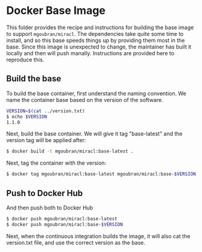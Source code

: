 # Docker Base Image

This folder provides the recipe and instructions for building the base image
to support `mgoubran/miracl`. The dependencies take quite some time to install,
and so this base speeds things up by providing them most in the base.
Since this image is unexpected to change, the maintainer has built it locally
and then will push manally. Instructions are provided here to reproduce this.

## Build the base

To build the base container, first understand the naming convention. We name
the container base based on the version of the software.

```bash
VERSION=$(cat ../version.txt)
$ echo $VERSION 
1.1.0
```

Next, build the base container. We will give it tag "base-latest" and the version tag
will be applied after:

```bash
$ docker build -t mgoubran/miracl:base-latest .
```

Next, tag the container with the version:

```bash
$ docker tag mgoubran/miracl:base-latest mgoubran/miracl:base-$VERSION 
```

## Push to Docker Hub

And then push both to Docker Hub

```bash
$ docker push mgoubran/miracl:base-latest
$ docker push mgoubran/miracl:base-$VERSION
```

Next, when the continuous integration builds the image, it will also cat the
version.txt file, and use the correct version as the base.
